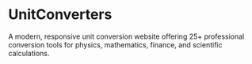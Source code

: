 # UnitConverters
A modern, responsive unit conversion website offering 25+ professional conversion tools for physics, mathematics, finance, and scientific calculations.
